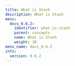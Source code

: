 ```yaml
---
title: What is Stash
description: What is Stash
menu:
  docs_0.6.2:
    identifier: what-is-stash
    parent: concepts
    name: What is Stash
    weight: 10
menu_name: docs_0.6.2
info:
  version: 0.6.2
---
```


